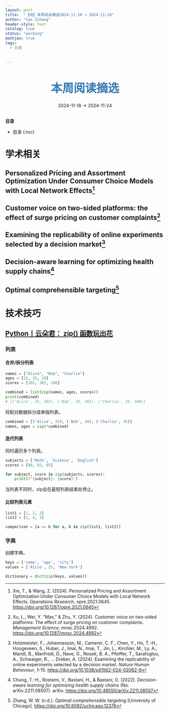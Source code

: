 ```yaml
---
layout: post
title:  "【阅】本周阅读摘选2024-11-18 → 2024-11-24"
author: "Cao Zihang"
header-style: text
catalog: true
status: "working"
mathjax: true
tags:
  - 日常
  
  
---
```

<center style="margin-bottom: 20px; margin-top: 50px"><font color="#3879B1" style="line-height: 1.4;font-weight: 700;font-size: 36px;box-sizing: border-box; ">本周阅读摘选</font></center>


<center style=" margin-bottom: 30px;">2024-11-18 → 2024-11-24</center>

<font style="font-weight: bold;">目录</font>

* 目录
{:toc}


# 学术相关

## Personalized Pricing and Assortment Optimization Under Consumer Choice Models with Local Network Effects[^1]



## Customer voice on two-sided platforms: the effect of surge pricing on customer complaints[^2]



## Examining the replicability of online experiments selected by a decision market[^3]



## Decision-aware learning for optimizing health supply chains[^4]



## Optimal comprehensible targeting[^5]




# 技术技巧

## [Python丨云朵君： zip() 函数玩出花](https://mp.weixin.qq.com/s/tqfv0tN5cBo8uJD2anwbKQ)

### 列表

#### 合并/拆分列表

```python
names = ["Alice", "Bob", "Charlie"]
ages = [25, 35, 29]
scores = [102, 382, 100]

combined = list(zip(names, ages, scores))
print(combined) 
# [('Alice', 25, 102), ('Bob', 35, 382), ('Charlie', 29, 100)]
```

将配对数据拆分成单独列表。

```python
combined = [('Alice', 25), ('Bob', 30), ('Charlie', 35)]
names, ages = zip(*combined)
```

#### 迭代列表

同时遍历多个列表。

```python
subjects = ['Math', 'Science', 'English']
scores = [88, 92, 85]

for subject, score in zip(subjects, scores):
    print(f"{subject}: {score}")
```

当列表不同时，zip会在最短列表结束处停止。

#### 比较列表元素

```python
list1 = [1, 2, 3]
list2 = [1, 4, 3]

comparison = [a == b for a, b in zip(list1, list2)]
```

### 字典

创建字典。

```python
keys = ['name', 'age', 'city']
values = ['Alice', 25, 'New York']

dictionary = dict(zip(keys, values)) 
```

[^1]: Xie, T., & Wang, Z. (2024). Personalized Pricing and Assortment Optimization Under Consumer Choice Models with Local Network Effects. *Operations Research*, opre.2021.0645. https://doi.org/10.1287/opre.2021.0645
[^2]: Xu, L., Wei, Y. “Max,” & Zhu, Y. (2024). Customer voice on two-sided platforms: The effect of surge pricing on customer complaints. *Management Science*, mnsc.2024.4992. https://doi.org/10.1287/mnsc.2024.4992
[^3]: Holzmeister, F., Johannesson, M., Camerer, C. F., Chen, Y., Ho, T.-H., Hoogeveen, S., Huber, J., Imai, N., Imai, T., Jin, L., Kirchler, M., Ly, A., Mandl, B., Manfredi, D., Nave, G., Nosek, B. A., Pfeiffer, T., Sarafoglou, A., Schwaiger, R., … Dreber, A. (2024). Examining the replicability of online experiments selected by a decision market. *Nature Human Behaviour*, 1–15. https://doi.org/10.1038/s41562-024-02062-9
[^4]: Chung, T.-H., Rostami, V., Bastani, H., & Bastani, O. (2022). *Decision-aware learning for optimizing health supply chains* (No. arXiv:2211.08507). arXiv. https://doi.org/10.48550/arXiv.2211.08507
[^5]: Zhang, W. W. (n.d.). *Optimal comprehensible targeting* [University of Chicago]. https://doi.org/10.6082/uchicago.12376